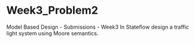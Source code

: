 # Week3_Problem2
Model Based Design - Submissions - Week3
In Stateflow design a traffic light system using Moore semantics.
